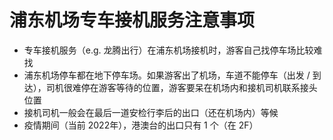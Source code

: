 # 浦东机场专车接机服务注意事项

* 专车接机服务（e.g. 龙腾出行）在浦东机场接机时，游客自己找停车场比较难找
* 浦东机场停车都在地下停车场。如果游客出了机场，车道不能停车（出发 / 到达），司机很难停在游客等待的位置，游客要呆在机场内和接机司机联系接头位置
* 接机司机一般会在最后一道安检行李后的出口（还在机场内）等候
* 疫情期间（当前 2022年），港澳台的出口只有 1 个（在 2F）
